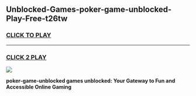 
## Unblocked-Games-poker-game-unblocked-Play-Free-t26tw
<h3>
<a href="https://premium76.site?title=poker-game-unblocked&ref=18A">CLICK TO PLAY</a></h3>
<hr>

<h3>
<a href="https://premium76.site?title=poker-game-unblocked&ref=18A">CLICK 2 PLAY</a>
  
</h3>

<a href="https://premium76.site?title=poker-game-unblocked&ref=18A"><img src="https://clearcache.store/games.png"></a>


**poker-game-unblocked games unblocked: Your Gateway to Fun and Accessible Online Gaming**
